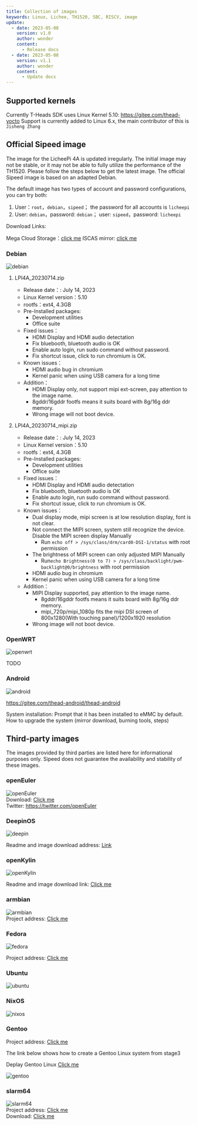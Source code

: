 ```yaml
---
title: Collection of images
keywords: Linux, Lichee, TH1520, SBC, RISCV, image
update:
  - date: 2023-05-08
    version: v1.0
    author: wonder
    content:
      - Release docs
  - date: 2023-05-08
    version: v1.1
    author: wonder
    content:
      - Update docs
---
```


## Supported kernels

Currently T-Heads SDK uses Linux Kernel 5.10: https://gitee.com/thead-yocto
Support is currently added to Linux 6.x, the main contributor of this is `Jisheng Zhang `

## Official Sipeed image

The image for the LicheePi 4A is updated irregularly. The initial image may not be stable, or it may not be able to fully utilize the performance of the TH1520. Please follow the steps below to get the latest image.
The official Sipeed image is based on an adapted Debian.

The default image has two types of account and password configurations, you can try both:
1. User：`root`，`debian`，`sipeed`； the password for all accounts is `licheepi`
2. User: `debian`，password: `debian`； user: `sipeed`，password: `licheepi`

Download Links:

Mega Cloud Storage：[click me](https://mega.nz/folder/phoQlBTZ#cZeQ3qZ__pDvP94PT3_bGA)
ISCAS mirror: [click me](https://mirror.iscas.ac.cn/revyos/extra/images/lpi4a/)

### Debian

![debian](./../../../../zh/lichee/th1520/lpi4a/assets/images/debian.png)

1. LPI4A_20230714.zip

   - Release date：: July 14, 2023
   - Linux Kernel version：5.10
   - rootfs：ext4, 4.3GB
   - Pre-Installed packages:
      - Development utilities
      - Office suite
   - Fixed issues：
      - HDMI Display and HDMI audio detectation
      - Fix bluebooth, bluetooth audio is OK
      - Enable auto login, run sudo command without password.
      - Fix shortcut issue, click to run chromium is OK.
   - Known issues：
      - HDMI audio bug in chromium
      - Kernel panic when using USB camera for a long time
   - Addition：
      - HDMI Display only, not support mipi ext-screen, pay attention to the image name.
      - 8gddr/16gddr footfs means it suits board with 8g/16g ddr memory. 
      - Wrong image will not boot device.

2. LPI4A_20230714_mipi.zip

   - Release date：: July 14, 2023
   - Linux Kernel version：5.10
   - rootfs：ext4, 4.3GB
   - Pre-Installed packages:
      - Development utilities
      - Office suite
   - Fixed issues：
      - HDMI Display and HDMI audio detectation
      - Fix bluebooth, bluetooth audio is OK
      - Enable auto login, run sudo command without password.
      - Fix shortcut issue, click to run chromium is OK.
   - Known issues：
      - Dual display mode, mipi screen is at low resolution display, font is not clear.
      - Not connect the MIPI screen, system still recognize the device. Disable the MIPI screen display Manually
         - Run `echo off > /sys/class/drm/card0-DSI-1/status` with root permission
      - The brightness of MIPI screen can only adjusted MIPI Manually
         - Run`echo Brightness(0 to 7) > /sys/class/backlight/pwm-backlight@0/brightness` with root permission
      - HDMI audio bug in chromium
      - Kernel panic when using USB camera for a long time
   - Addition：
      - MIPI Display supported, pay attention to the image name.
         - 8gddr/16gddr footfs means it suits board with 8g/16g ddr memory.
         - mipi_720p/mipi_1080p fits the mipi DSI screen of 800x1280(With touching panel)/1200x1920 resolution
      - Wrong image will not boot device.

<!-- 1. LPi4A_Test_0425
   1. Release date: April 25, 2023
   2. Linux Kernel version: 5.10
   3. rootfs: ext4, 4.3GB
   4. Pre-Installed packages:
      1. Development utilities
      2. Office suite
   5. Fixed issues:
   6. Known problems：
      1. GPU sometimes turns off
      2. After installing the ibus input method, the GPU will be turned on, and the problem of GPU double-buffering (terminal + graphical interface) will be reproduced.
2. LPI4A-tempfix0428
   1. Release date: April 28, 2023
   2. Linux Kernel version: 5.10
   3. rootfs: ext4, 4.3GB
   4. Pre-Installed packages: TODO
   5. Fixed issues:
      1. Temporarily fix the problem of terminal display lag in version 0425, but it will increase CPU usage and halve GPU efficiency
   6. Known issues:
      1. After installing the ibus input method, the GPU will be turned on, and the problem of GPU double-buffering (graphical interface) will be reproduced. -->

### OpenWRT

![openwrt](./../../../../zh/lichee/th1520/lpi4a/assets/images/openwrt.png)

TODO

### Android

![android](./../../../../zh/lichee/th1520/lpi4a/assets/images/android.png)

https://gitee.com/thead-android/thead-android

System installation: Prompt that it has been installed to eMMC by default. How to upgrade the system (mirror download, burning tools, steps)

## Third-party images

The images provided by third parties are listed here for informational purposes only. Sipeed does not guarantee the availability and stability of these images.

### openEuler

![openEuler](./../../../../zh/lichee/th1520/lpi4a/assets/images/openEuler.png)   
Download: [Click me](https://mirror.iscas.ac.cn/openeuler-sig-riscv/openEuler-RISC-V/preview/openEuler-23.03-V1-riscv64/lpi4a/)   
Twitter: https://twitter.com/openEuler   

### DeepinOS

![deepin](./../../../../zh/lichee/th1520/lpi4a/assets/images/deepin.jpg) 

Readme and image download address: [Link](https://github.com/aiminickwong/licheepi4a-images)

### openKylin

![openKylin](./../../../../zh/lichee/th1520/lpi4a/assets/images/openkylin.png) 

Readme and image download link: [Click me](https://github.com/aiminickwong/licheepi4a-images)

### armbian

![armbian](https://cdn.armbian.com/wp-content/uploads/2018/03/logo2.png)     
Project address: [Click me](https://github.com/chainsx/armbian-riscv-build)  

### Fedora

![fedora](./../../../../zh/lichee/th1520/lpi4a/assets/images/fedora.png)

Project address: [Click me](https://github.com/chainsx/fedora-riscv-builder)  

### Ubuntu

![ubuntu](./../../../../zh/lichee/th1520/lpi4a/assets/images/ubuntu.png)

### NixOS

![nixos](./../../../../zh/lichee/th1520/lpi4a/assets/images/nixos.png)

### Gentoo

Project address: [Click me](https://wiki.gentoo.org/wiki/Project:RISC-V)

The link below shows how to create a Gentoo Linux system from stage3

Deplay Gentoo Linux [Click me](https://wiki.gentoo.org/wiki/User:Dlan/RISC-V/TH1520)

![gentoo](./../../../../zh/lichee/th1520/lpi4a/assets/images/gentoo.jpg)

### slarm64

![slarm64](./../../../../zh/lichee/th1520/lpi4a/assets/images/slarm64.png)  
Project address: [Click me](https://gitlab.com/sndwvs/images_build_kit)  
Download: [Click me](https://dl.slarm64.org/slackware/images/lichee_pi_4a/)  